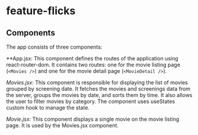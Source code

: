 # feature-flicks

## Components

The app consists of three components:

**App.jsx: This component defines the routes of the application using react-router-dom. It contains two routes: one for the movie listing page (`<Movies />`) and one for the movie detail page (`<MovieDetail />`).

_Movies.jsx:_ This component is responsible for displaying the list of movies grouped by screening date. It fetches the movies and screenings data from the server, groups the movies by date, and sorts them by time. It also allows the user to filter movies by category. The component uses useStates custom hook to manage the state.

_Movie.jsx:_ This component displays a single movie on the movie listing page. It is used by the Movies.jsx component.
